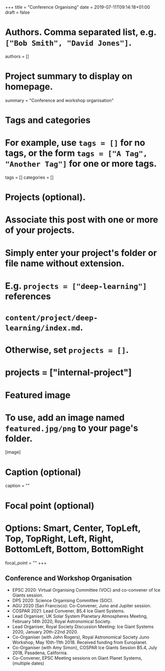 +++
title = "Conference Organising"
date = 2019-07-11T09:14:18+01:00
draft = false

# Authors. Comma separated list, e.g. `["Bob Smith", "David Jones"]`.
authors = []

# Project summary to display on homepage.
summary = "Conference and workshop organisation"


# Tags and categories
# For example, use `tags = []` for no tags, or the form `tags = ["A Tag", "Another Tag"]` for one or more tags.
tags = []
categories = []

# Projects (optional).
#   Associate this post with one or more of your projects.
#   Simply enter your project's folder or file name without extension.
#   E.g. `projects = ["deep-learning"]` references
#   `content/project/deep-learning/index.md`.
#   Otherwise, set `projects = []`.
# projects = ["internal-project"]

# Featured image
# To use, add an image named `featured.jpg/png` to your page's folder.
[image]
  # Caption (optional)
  caption = ""

  # Focal point (optional)
  # Options: Smart, Center, TopLeft, Top, TopRight, Left, Right, BottomLeft, Bottom, BottomRight
  focal_point = ""
+++

## Conference and Workshop Organisation

* EPSC 2020:  Virtual Organising Committee (VOC) and co-convener of Ice Giants session.
* DPS 2020:  Science Organising Committee (SOC).
* AGU 2020 (San Francisco): Co-Convener, Juno and Jupiter session.
* COSPAR 2021:  Lead Convener, B5.4 Ice Giant Systems.
* Lead Organiser, UK Solar System Planetary Atmospheres Meeting, February 14th 2020, Royal Astronomical Society.
* Lead Organiser, Royal Society Discussion Meeting: Ice Giant Systems 2020, January 20th-22nd 2020.
* Co-Organiser (with John Rogers), Royal Astronomical Society Juno Workshop, May 10th-11th 2018.  Received funding from Europlanet.
* Co-Organiser (with Amy Simon), COSPAR Ice Giants Session B5.4, July 2018, Pasadena, California.
* Co-Convener, EPSC Meeting sessions on Giant Planet Systems, (multiple dates)
